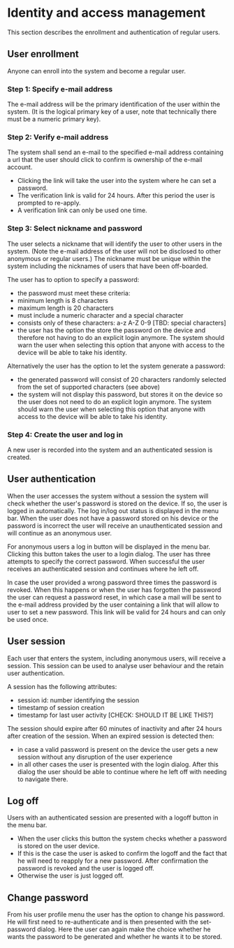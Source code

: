 # Identity and access management
This section describes the enrollment and authentication of regular users.

## User enrollment
Anyone can enroll into the system and become a regular user.

### Step 1: Specify e-mail address
The e-mail address will be the primary identification of the user within
the system. (It is the logical primary key of a user, note that technically there
must be a numeric primary key).

### Step 2: Verify e-mail address
The system shall send an e-mail to the specified e-mail address containing a url that the
user should click to confirm is ownership of the e-mail account.
- Clicking the link will take the user into the system where he can set a password.
- The verification link is valid for 24 hours. After this period the user is prompted to re-apply.
- A verification link can only be used one time.

### Step 3: Select nickname and password
The user selects a nickname that will identify the user to other users in the system. (Note the
e-mail address of the user will not be disclosed to other anonymous or regular users.) The nickname
must be unique within the system including the nicknames of users that have been off-boarded.

The user has to option to specify a password:
- the password must meet these criteria:
 - minimum length is 8 characters
 - maximum length is 20 characters
 - must include a numeric character and a special character
 - consists only of these characters: a-z A-Z 0-9 [TBD: special characters]
- the user has the option the store the password on the device and therefore not having to
do an explicit login anymore. The system should warn the user when selecting this option
that anyone with access to the device will be able to take his identity.

Alternatively the user has the option to let the system generate a password:
- the generated password will consist of 20 characters randomly selected from the set of supported
characters (see above)
- the system will not display this password, but stores it on the device so the user does
not need to do an explicit login anymore. The system should warn the user when selecting this option
that anyone with access to the device will be able to take his identity.

### Step 4: Create the user and log in
A new user is recorded into the system and an authenticated session is created.

## User authentication
When the user accesses the system without a session the system will check whether the user's
password is stored on the device. If so, the user is logged in automatically. The log in/log out status
is displayed in the menu bar. When the user does not have a password stored on his device or the password is
incorrect the user will receive an unauthenticated session and will continue as an anonymous user.

For anonymous users a log in button will be displayed in the menu bar. Clicking this button takes the user
to a login dialog. The user has three attempts to specify the correct password. When successful the user
receives an authenticated session and continues where he left off.

In case the user provided a wrong password three times the password is revoked. When this happens or when the
user has forgotten the password the user can request a password reset, in which case a mail will be sent to
the e-mail address provided by the user containing a link that will allow to user to set a new password. This link will be
valid for 24 hours and can only be used once.

## User session
Each user that enters the system, including anonymous users, will receive a session. This session can be used to analyse user
behaviour and the retain user authentication.

A session has the following attributes:
- session id: number identifying the session
- timestamp of session creation
- timestamp for last user activity [CHECK: SHOULD IT BE LIKE THIS?]


The session should expire after 60 minutes of inactivity and after 24 hours after creation of the session.
When an expired session is detected then:
- in case a valid password is present on the device the user gets a new session without any disruption of the user experience
- in all other cases the user is presented with the login dialog. After this dialog the user should be able to continue where he left off with needing to navigate there.

## Log off
Users with an authenticated session are presented with a logoff button in the
menu bar.
- When the user clicks this button the system checks whether a password
is stored on the user device.
- If this is the case the user is asked to confirm the logoff and the fact that he
will need to reapply for a new password. After confirmation the password is revoked and the user is logged off.
- Otherwise the user is just logged off.

## Change password
From his user profile menu the user has the option to change his password.
He will first need to re-authenticate and is then presented with the set-password
dialog. Here the user can again make the choice whether he wants the password to
be generated and whether he wants it to be stored.
